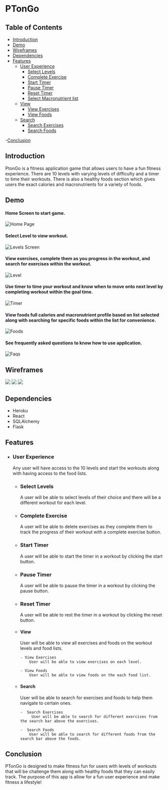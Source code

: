 # PTonGo




## Table of Contents

- [Introduction](#introduction)
- [Demo](#demo)
- [Wireframes](#wireframes)
- [Dependencies](#dependencies)
- [Features](#features)
	- [User Experience](#userexperience)
		- [Select Levels](#select-levels)
		- [Complete Exercise](#complete-exercise)
		- [Start Timer](#start-timer)
		- [Pause Timer](#pause-timer)
		- [Reset Timer](#reset-timer)
		- [Select Macronutrient list](#select-macronutrientlist)
	- [View](#view)
		- [View Exercises](#view-exercises)
		- [View Foods](#view-foods)
	- [Search](#search)
	  - [Search Exercises](#search-exercise)
	  - [Search Foods](#search-food)
	 
-[Conclusion](#conclusion)


## Introduction

PtonGo is a fitness application game that allows users to have a fun fitness experience. There are 10 levels with varying levels of difficulty and a timer to time their workouts. There is also a healthy foods section which gives users the exact calories and macronutrients for a variety of foods. 

## Demo
#### Home Screen to start game.
![Home Page](https://user-images.githubusercontent.com/70171739/111001802-1189e380-834a-11eb-9259-c2b36b860be4.gif)
#### Select Level to view workout. 
![Levels Screen](https://user-images.githubusercontent.com/70171739/111002190-94ab3980-834a-11eb-893c-1fe6eeb4f7da.gif)
#### View exercises, complete them as you progress in the workout, and search for exercises within the workout.
![Level](https://user-images.githubusercontent.com/70171739/111002369-ece23b80-834a-11eb-9856-0fb0fbbdcd12.gif)
#### Use timer to time your workout and know when to move onto next level by completing workout within the goal time. 
![Timer](https://user-images.githubusercontent.com/70171739/111002506-316dd700-834b-11eb-9224-c34fc77ba46c.gif)
#### View foods full calories and macronutrient profile based on list selected along with searching for specific foods within the list for convenience.
![Foods](https://user-images.githubusercontent.com/70171739/111002658-709c2800-834b-11eb-887a-a477fb94df0c.gif)
#### See frequently asked questions to know how to use application. 
![Faqs](https://user-images.githubusercontent.com/70171739/111002768-97f2f500-834b-11eb-89dc-83b5e6378ebb.gif)



## Wireframes

![](https://user-images.githubusercontent.com/70171739/110978154-a4b22180-8328-11eb-83cd-1cd1aa60d94f.png)
![](https://user-images.githubusercontent.com/70171739/110978421-fbb7f680-8328-11eb-89d8-ebc260721374.png)
![](https://user-images.githubusercontent.com/70171739/110978609-39b51a80-8329-11eb-97a5-78e930de4597.png)


## Dependencies 

- Heroku 
- React 
- SQLAlchemy 
- Flask

## Features 

  - ### User Experience 
      Any user will have access to the 10 levels and start the workouts along with having access to the food lists.   
      
      - ### Select Levels 
          A user will be able to select levels of their choice and there will be a different workout for each level. 
          
      - ### Complete Exercise 
           A user will be able to delete exercises as they complete them to track the progress of their workout with a complete exercise button.
           
      - ### Start Timer
          A user will be able to start the timer in a workout by clicking the start button.
          
       - ### Pause Timer 
          A user will be able to pause the timer in a workout by clicking the pause button.
	  
       - ### Reset Timer 
          A user will be able to rest the timer in a workout by clicking the reset button.
          
      - #### View
          User will be able to view all exercises and foods on the workout levels and food lists. 
            
            - View Exercises 
                User will be able to view exercises on each level. 
            
            - View Foods 
                User will be able to view foods on the each food list. 
         
      - #### Search
       	   User will be able to search for exercises and foods to help them navigate to certain ones.
            
            -  Search Exercises 
            	 User will be able to search for different exercises from the search bar above the exercises. 
	    
            -  Search Foods 
           	 	User will be able to search for different foods from the search bar above the foods. 

## Conclusion 

PTonGo is designed to make fitness fun for users with levels of workouts that will be challenge them along with healthy foods that they can easily track. The purpose of this app is allow for a fun user experience and make fitness a lifestyle!
        
          
      
